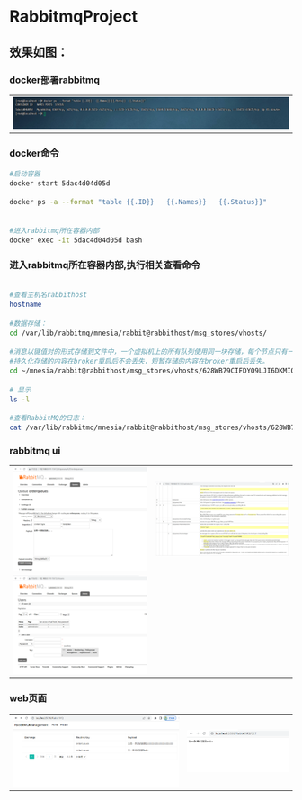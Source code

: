 # RabbitmqProject

## 效果如图：
### docker部署rabbitmq
<table>
    <tr>
        <td><img src="https://raw.githubusercontent.com/WuLex/UsefulPicture/main/rabbitmqimg/rabbitmq_docker_ps.png"/></td>
    </tr>
</table>



### docker命令
```bash
#启动容器
docker start 5dac4d04d05d

docker ps -a --format "table {{.ID}}   {{.Names}}   {{.Status}}"


#进入rabbitmq所在容器内部
docker exec -it 5dac4d04d05d bash
```
### 进入rabbitmq所在容器内部,执行相关查看命令
```bash

#查看主机名rabbithost
hostname

#数据存储：
cd /var/lib/rabbitmq/mnesia/rabbit@rabbithost/msg_stores/vhosts/

#消息以键值对的形式存储到文件中，一个虚拟机上的所有队列使用同一块存储，每个节点只有一个。存储分为持久化存储（msg_store_persistent）和短暂存储（msg_store_transient）。
#持久化存储的内容在broker重启后不会丢失，短暂存储的内容在broker重启后丢失。
cd ~/mnesia/rabbit@rabbithost/msg_stores/vhosts/628WB79CIFDYO9LJI6DKMI09L/msg_store_persistent

# 显示
ls -l

#查看RabbitMQ的日志：
cat /var/lib/rabbitmq/mnesia/rabbit@rabbithost/msg_stores/vhosts/628WB79CIFDYO9LJI6DKMI09L/recovery.dets
```


### rabbitmq ui
<table>
    <tr>
        <td><img src="https://raw.githubusercontent.com/WuLex/UsefulPicture/main/rabbitmqimg/queues_publish_msg.png"/></td>
        <td><img src="https://raw.githubusercontent.com/WuLex/UsefulPicture/main/rabbitmqimg/api.png"/></td>
    </tr>
    <tr>
           <td><img src="https://raw.githubusercontent.com/WuLex/UsefulPicture/main/rabbitmqimg/admin_users.png"/></td>
           <td></td>
    </tr>
</table>

### web页面
<table>
    <tr>
        <td><img src="https://raw.githubusercontent.com/WuLex/UsefulPicture/main/rabbitmqimg/list.png"/></td>
        <td><img src="https://raw.githubusercontent.com/WuLex/UsefulPicture/main/rabbitmqimg/get%20(2).png"/></td>
    </tr>
</table>
